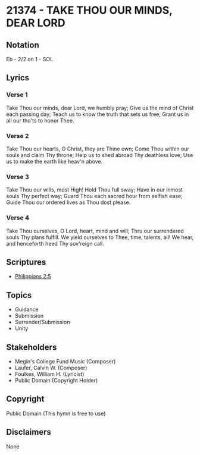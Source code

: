 # 21374 - TAKE THOU OUR MINDS, DEAR LORD

## Notation

Eb - 2/2 on 1 - SOL

## Lyrics

### Verse 1

Take Thou our minds, dear Lord, we humbly pray; Give us the mind of Christ each passing day; Teach us to know the truth that sets us free; Grant us in all our tho'ts to honor Thee.

### Verse 2

Take Thou our hearts, O Christ, they are Thine own; Come Thou within our souls and claim Thy throne; Help us to shed abroad Thy deathless love; Use us to make the earth like heav'n above.

### Verse 3

Take Thou our wills, most High! Hold Thou full sway; Have in our inmost souls Thy perfect way; Guard Thou each sacred hour from selfish ease; Guide Thou our ordered lives as Thou dost please.

### Verse 4

Take Thou ourselves, O Lord, heart, mind and will; Thru our surrendered souls Thy plans fulfill. We yield ourselves to Thee, time, talents, all! We hear, and henceforth heed Thy sov'reign call. 


## Scriptures

- [Philippians 2:5](https://www.biblegateway.com/passage/?search=Philippians%202%3A5)

## Topics

- Guidance
- Submission
- Surrender/Submission
- Unity

## Stakeholders

- Megin's College Fund Music (Composer)
- Laufer, Calvin W. (Composer)
- Foulkes, William H. (Lyricist)
- Public Domain (Copyright Holder)

## Copyright

Public Domain
(This hymn is free to use)

## Disclaimers

None

